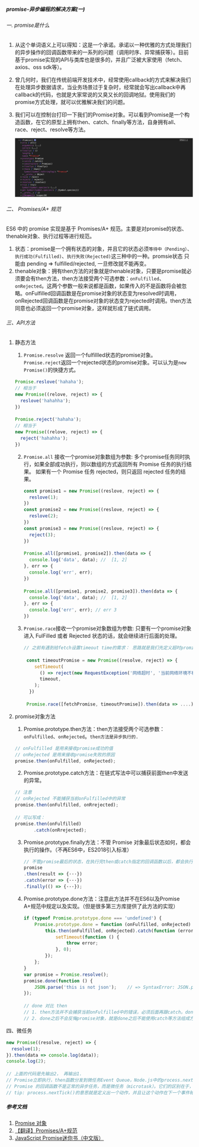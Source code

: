 ##### promise-异步编程的解决方案(一)

######  一. promise是什么

1. 从这个单词语义上可以得知：这是一个承诺。承诺以一种优雅的方式处理我们的异步操作的回调函数带来的一系列的问题（调用时序、异常捕获等）。目前基于promise实现的API与类库也是很多的，并且广泛被大家使用（fetch、axios、oss sdk等）。

2. 曾几何时，我们在传统前端开发技术中，经常使用callback的方式来解决我们在处理异步数据请求，当业务场景过于复杂时，经常就会写出callback中再callback的代码，也就是大家常说的又臭又长的回调地狱。使用我们的promise方式处理，就可以优雅解决我们的问题。

3. 我们可以在控制台打印一下我们的Promise对象。可以看到Promise是一个构造函数，在它的原型上拥有then、catch、finally等方法，自身拥有all、race、reject、resolve等方法。

   ![promise](<https://github.com/ruralist-siyi/front-end-Web-developer-interview/blob/master/javascript/codeImg/promise-console.png>)

###### 二、 Promises/A+ 规范

ES6 中的 promise 实现是基于 Promises/A+ 规范。主要是对promise的状态、thenable对象、执行过程等进行规范。

1. 状态：promise是一个拥有状态的对象，并且它的状态必须`等待中（Pending）`、`执行成功(Fulfilled)`、`执行失败(Rejected)`这三种中的一种。promsie状态 只能由 pending => fulfilled/rejected, 一旦修改就不能再变。
2. thenable对象：拥有then方法的对象就是thenable对象，只要是promise就必须要会有then方法，then方法接受两个可选参数：`onFulfilled`、`onRejected`。这两个参数一般来说都是函数，如果传入的不是函数将会被忽略。onFulfilled回调函数是在promise对象的状态变为resolved时调用，onRejected回调函数是在promise对象的状态变为rejected时调用。then方法同意也必须返回一个promise对象，这样就形成了链式调用。

###### 三、API方法

1. 静态方法

   1.  `Promise.resolve` 返回一个fulfillled状态的promise对象。`Promise.reject`返回一个rejected状态的promise对象。可以认为是`new Promise()`的快捷方式。

      ```javascript
      Promise.reslove('hahaha');
      // 相当于
      new Promise((relove, reject) => {
        reslove('hahahha');
      })
      
      Promise.reject('hahaha');
      // 相当于
      new Promise((relove, reject) => {
        reject('hahahha');
      })
      ```

      

   2. `Promise.all` 接收一个promise对象数组为参数:  多个promise任务同时执行，如果全部成功执行，则以数组的方式返回所有 Promise 任务的执行结果。 如果有一个 Promise 任务 rejected，则只返回 rejected 任务的结果。

      ```javascript
      const promise1 = new Promise((reslove, reject) => {
      	reslove(1);
      })
      const promise2 = new Promise((reslove, reject) => {
      	reslove(2);
      })
      const promise3 = new Promise((reslove, reject) => {
      	reject(3);
      })
      
      Promise.all([promise1, promise2]).then(data => {
        console.log('data', data); //  [1, 2]
      }, err => {
        console.log('err', err);
      })
      
      Promise.all([promise1, promise2, promise3]).then(data => {
        console.log('data', data); //  [1, 2]
      }, err => {
        console.log('err', err); // err 3
      })
      ```

   3. `Promise.race`接收一个promise对象数组为参数: 只要有一个promise对象进入 FulFilled 或者 Rejected 状态的话，就会继续进行后面的处理。

      ```javascript
      // 之前有遇到给fetch设置timeout time的需求： 思路就是我们先定义超时promise，当我们的定时器在一定time后这个promise对象 reject. 将我们的请求方法与这个timeoutPromise同时放入Promise.race中就可以达到timeout的效果。
      
       const timeoutPromise = new Promise((resolve, reject) => {
          setTimeout(
            () => reject(new RequestException('网络超时', '当前网络环境不稳定，请稍后再试。')),
            timeout,
          );
        })
       
       Promise.race([fetchPromise, timeoutPromise]).then(data => ....);
      ```

2. promise对象方法

   1. Promise.prototype.then方法：then方法接受两个可选参数：`onFulfilled`、`onRejected`。`then方法是异步执行的.`

   ```javascript
   // onFulfilled 是用来接收promise成功的值
   // onRejected 是用来接收promise失败的原因
   promise.then(onFulfilled, onRejected);
   ```

   2. Promise.prototype.catch方法：在链式写法中可以捕获前面then中发送的异常。

   ```javascript
   // 注意
   // onRejected 不能捕获当前onFulfilled中的异常
   promise.then(onFulfilled, onRrejected); 
   
   // 可以写成：
   promise.then(onFulfilled)
          .catch(onRrejected);  
   ```

   3. Promise.prototype.finally方法：不管 Promise 对象最后状态如何，都会执行的操作。（不再ES6中，ES2018引入标准）

      ```javascript
      // 不管promise最后的状态，在执行完then或catch指定的回调函数以后，都会执行finally方法指定的回调函数。finally方法的回调函数不接受任何参数，这意味着没有办法知道，前面的 Promise 状态到底是fulfilled还是rejected。这表明，finally方法里面的操作，应该是与状态无关的，不依赖于 Promise 的执行结果。
      promise
      .then(result => {···})
      .catch(error => {···})
      .finally(() => {···});
      ```

   4. Promise.prototype.done方法：注意此方法并不在ES6以及Promise A+规范中规定以及实现。（但是很多第三方库提供了此方法的实现）

      ```javascript
      if (typeof Promise.prototype.done === 'undefined') {
          Promise.prototype.done = function (onFulfilled, onRejected) {
              this.then(onFulfilled, onRejected).catch(function (error) {
                  setTimeout(function () {
                      throw error;
                  }, 0);
              });
          };
      }
      var promise = Promise.resolve();
      promise.done(function () {
          JSON.parse('this is not json');    // => SyntaxError: JSON.parse
      });
      
      // done 对比 then
      // 1. then方法并不会捕获当前onFulfilled中的错误，必须后面再跟catch。done中发生的异常直接抛出。
      // 2. done之后不会反悔promise对象，就是done之后不能使用catch等方法组成方法链。
      ```

四、微任务

```javascript
new Promise((resolve, reject) => {
  resolve(1);
}).then(data => console.log(data));
console.log(2);

// 上面的代码是先输出2， 再输出1.
// Promise立即执行，then函数分发到微任务Event Queue，Node.js中的process.nextTick同样也是分发到微任务Event Queue。
// Promise 的回调函数不是正常的异步任务，而是微任务（microtask）。它们的区别在于，正常任务追加到下一轮事件循环，微任务追加到本轮事件循环。这意味着，微任务的执行时间一定早于正常任务。
// tip: process.nextTick()的意思就是定义出一个动作，并且让这个动作在下一个事件轮询的时间点上执行。
```

##### 参考文档

1. [Promise 对象](<https://javascript.ruanyifeng.com/advanced/promise.html>)
2. [【翻译】Promises/A+规范](<http://www.ituring.com.cn/article/66566>)
3. [JavaScript Promise迷你书（中文版）](<http://liubin.org/promises-book/#promises-overview>)